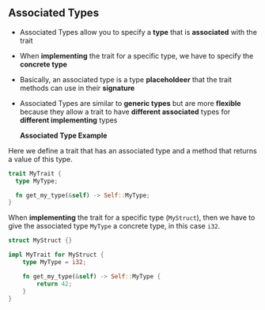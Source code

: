 ## Associated Types

- Associated Types allow you to specify a <b>type</b> that is <b>associated</b>
  with the trait

- When <b>implementing</b> the trait for a specific type, we have to specify the
  <b>concrete type</b>

- Basically, an associated type is a type <b>placeholdeer</b> that the trait
  methods can use in their <b>signature</b>

- Associated Types are similar to <b>generic types</b> but are more
  <b>flexible</b> because they allow a trait to have <b>different associated</b>
  types for <b>different implementing</b> types

  **Associated Type Example**

Here we define a trait that has an associated type and a method that returns a
value of this type.

```rust
trait MyTrait {
  type MyType;

  fn get_my_type(&self) -> Self::MyType;
}
```

When <b>implementing</b> the trait for a specific type (`MyStruct`), then we
have to give the associated type `MyType` a concrete type, in this case `i32`.

```rust
struct MyStruct {}

impl MyTrait for MyStruct {
    type MyType = i32;

    fn get_my_type(&self) -> Self::MyType {
        return 42;
    }
}
```
